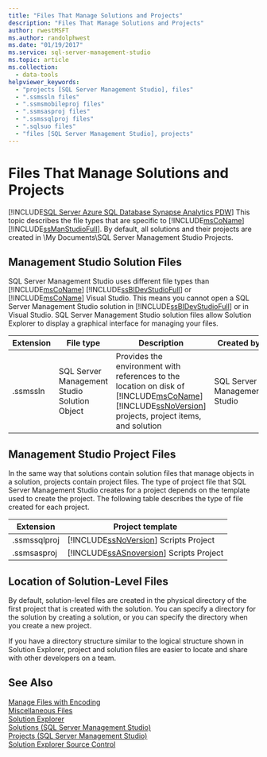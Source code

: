 ```yaml
---
title: "Files That Manage Solutions and Projects"
description: "Files That Manage Solutions and Projects"
author: rwestMSFT
ms.author: randolphwest
ms.date: "01/19/2017"
ms.service: sql-server-management-studio
ms.topic: article
ms.collection:
  - data-tools
helpviewer_keywords:
  - "projects [SQL Server Management Studio], files"
  - ".ssmssln files"
  - ".ssmsmobileproj files"
  - ".ssmsasproj files"
  - ".ssmssqlproj files"
  - ".sqlsuo files"
  - "files [SQL Server Management Studio], projects"
---
```

# Files That Manage Solutions and Projects
[!INCLUDE[SQL Server Azure SQL Database Synapse Analytics PDW](../includes/applies-to-version/sql-asdb-asdbmi-asa-pdw.md)]
 This topic describes the file types that are specific to [!INCLUDE[msCoName](../includes/msconame-md.md)] [!INCLUDE[ssManStudioFull](../includes/ssmanstudiofull-md.md)]. By default, all solutions and their projects are created in \My Documents\SQL Server Management Studio Projects.  


## Management Studio Solution Files  
SQL Server Management Studio uses different file types than [!INCLUDE[msCoName](../includes/msconame-md.md)] [!INCLUDE[ssBIDevStudioFull](../includes/ssbidevstudiofull-md.md)] or [!INCLUDE[msCoName](../includes/msconame-md.md)] Visual Studio. This means you cannot open a SQL Server Management Studio solution in [!INCLUDE[ssBIDevStudioFull](../includes/ssbidevstudiofull-md.md)] or in Visual Studio. SQL Server Management Studio solution files allow Solution Explorer to display a graphical interface for managing your files.  
   
|Extension|File type|Description|Created by|  
|-------------|-------------|---------------|--------------|  
|.ssmssln|SQL Server Management Studio Solution Object|Provides the environment with references to the location on disk of [!INCLUDE[msCoName](../includes/msconame-md.md)] [!INCLUDE[ssNoVersion](../includes/ssnoversion-md.md)] projects, project items, and solution|SQL Server Management Studio|  
  
## Management Studio Project Files  
In the same way that solutions contain solution files that manage objects in a solution, projects contain project files. The type of project file that SQL Server Management Studio creates for a project depends on the template used to create the project. The following table describes the type of file created for each project.  
   
|Extension|Project template|  
|-------------|--------------------|  
|.ssmssqlproj|[!INCLUDE[ssNoVersion](../includes/ssnoversion-md.md)] Scripts Project|  
|.ssmsasproj|[!INCLUDE[ssASnoversion](../includes/ssasnoversion-md.md)] Scripts Project|  
   
## Location of Solution-Level Files  
By default, solution-level files are created in the physical directory of the first project that is created with the solution. You can specify a directory for the solution by creating a solution, or you can specify the directory when you create a new project.  
 
If you have a directory structure similar to the logical structure shown in Solution Explorer, project and solution files are easier to locate and share with other developers on a team.  
   
## See Also  
[Manage Files with Encoding](manage-files-with-encoding.md)  
[Miscellaneous Files](miscellaneous-files.md)  
[Solution Explorer](solution-explorer.md)  
[Solutions &#40;SQL Server Management Studio&#41;](solutions-sql-server-management-studio.md)  
[Projects &#40;SQL Server Management Studio&#41;](projects-sql-server-management-studio.md)  
[Solution Explorer Source Control](solution-explorer.md)  
